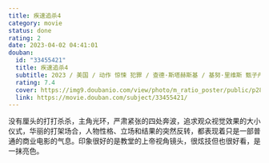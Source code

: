 ```yaml
---
title: 疾速追杀4
category: movie
status: done
rating: 2
date: 2023-04-02 04:41:01
douban:
  id: "33455421"
  title: 疾速追杀4
  subtitle: 2023 / 美国 / 动作 惊悚 犯罪 / 查德·斯塔赫斯基 / 基努·里维斯 甄子丹
  rating: 7.4
  cover: https://img9.doubanio.com/view/photo/m_ratio_poster/public/p2884692335.jpg
  link: https://movie.douban.com/subject/33455421/
---
```


没有厘头的打打杀杀，主角光环，严肃紧张的四处奔波，追求观众视觉效果的大小仪式，华丽的打架场合，人物性格、立场和结果的突然反转，都表现着只是一部普通的商业电影的气息。印象很好的是教堂的上帝视角镜头，很炫技但也很好看，是一抹亮色。